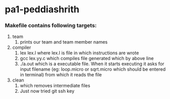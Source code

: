 # pa1-peddiashrith
### Makefile contains following targets:
1. team
	1. prints our team and team member names
2. compiler	
	1. lex lex.l where lex.l is file in which instructions are wrote
	2. gcc lex.yy.c which compiles file generated which by above line
	3. ./a.out which is a executable file. When it starts executing it asks for input filename (eg: loop.micro or sqrt.micro which should be entered in terminal) from which it reads the file
3. clean
	1. which removes intermediate files
	2. Just now tried git ssh key
